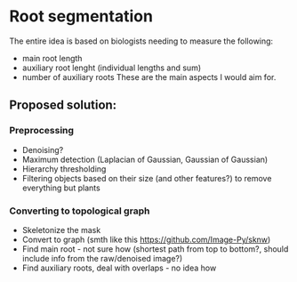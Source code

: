# Root segmentation
The entire idea is based on biologists needing to measure the following:
 * main root length
 * auxiliary root lenght (individual lengths and sum)
 * number of auxiliary roots
These are the main aspects I would aim for.

## Proposed solution:
### Preprocessing
 * Denoising?
 * Maximum detection (Laplacian of Gaussian, Gaussian of Gaussian)
 * Hierarchy thresholding
 * Filtering objects based on their size (and other features?) to remove everything but plants
### Converting to topological graph
 * Skeletonize the mask
 * Convert to graph (smth like this https://github.com/Image-Py/sknw)
 * Find main root - not sure how (shortest path from top to bottom?, should include info from the raw/denoised image?)
 * Find auxiliary roots, deal with overlaps - no idea how

